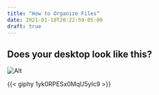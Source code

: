 ```yaml
---
title: "How to Organize Files"
date: 2021-01-10T20:22:59-05:00
draft: true
---
```

## Does your desktop look like this?
![Alt](/save-it-to-desktop.jpg "a very messy computer desktop")


{{< giphy 1yk0RPESx0MqU5yIc9 >}}
